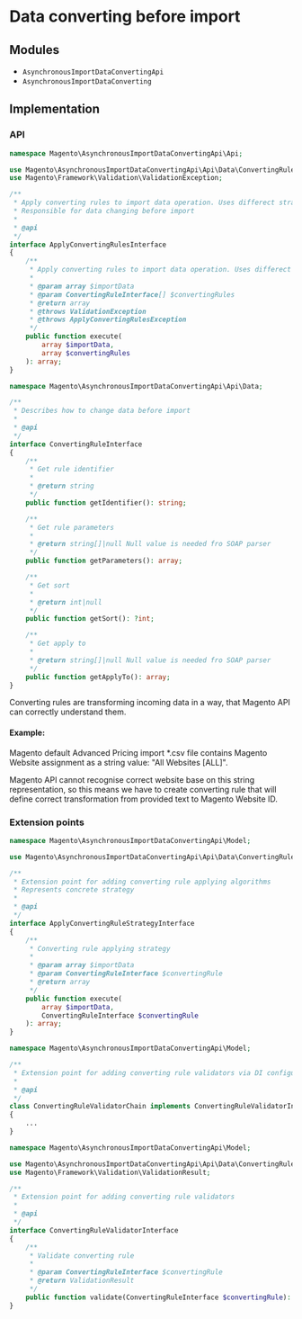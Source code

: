 # Data converting before import

## Modules

- `AsynchronousImportDataConvertingApi`
- `AsynchronousImportDataConverting`

## Implementation

### API

```php
namespace Magento\AsynchronousImportDataConvertingApi\Api;

use Magento\AsynchronousImportDataConvertingApi\Api\Data\ConvertingRuleInterface;
use Magento\Framework\Validation\ValidationException;

/**
 * Apply converting rules to import data operation. Uses differect strategies for rules applying
 * Responsible for data changing before import
 *
 * @api
 */
interface ApplyConvertingRulesInterface
{
    /**
     * Apply converting rules to import data operation. Uses differect strategies for rules applying
     *
     * @param array $importData
     * @param ConvertingRuleInterface[] $convertingRules
     * @return array
     * @throws ValidationException
     * @throws ApplyConvertingRulesException
     */
    public function execute(
        array $importData,
        array $convertingRules
    ): array;
}
```

```php
namespace Magento\AsynchronousImportDataConvertingApi\Api\Data;

/**
 * Describes how to change data before import
 *
 * @api
 */
interface ConvertingRuleInterface
{
    /**
     * Get rule identifier
     *
     * @return string
     */
    public function getIdentifier(): string;

    /**
     * Get rule parameters
     *
     * @return string[]|null Null value is needed fro SOAP parser
     */
    public function getParameters(): array;

    /**
     * Get sort
     *
     * @return int|null
     */
    public function getSort(): ?int;

    /**
     * Get apply to
     *
     * @return string[]|null Null value is needed fro SOAP parser
     */
    public function getApplyTo(): array;
}
```

Converting rules are transforming incoming data in a way, that Magento API can correctly understand them.

#### Example: 
Magento default  Advanced Pricing import *.csv file contains Magento Website assignment as a string value: "All Websites [ALL]".

Magento API cannot recognise correct website base on this string representation, so this means we have to create converting rule that will define correct transformation from provided text to Magento Website ID.


### Extension points

```php
namespace Magento\AsynchronousImportDataConvertingApi\Model;

use Magento\AsynchronousImportDataConvertingApi\Api\Data\ConvertingRuleInterface;

/**
 * Extension point for adding converting rule applying algorithms
 * Represents concrete strategy
 *
 * @api
 */
interface ApplyConvertingRuleStrategyInterface
{
    /**
     * Converting rule applying strategy
     *
     * @param array $importData
     * @param ConvertingRuleInterface $convertingRule
     * @return array
     */
    public function execute(
        array $importData,
        ConvertingRuleInterface $convertingRule
    ): array;
}
```

```php
namespace Magento\AsynchronousImportDataConvertingApi\Model;

/**
 * Extension point for adding converting rule validators via DI configuration
 *
 * @api
 */
class ConvertingRuleValidatorChain implements ConvertingRuleValidatorInterface
{
    ...
}
```

```php
namespace Magento\AsynchronousImportDataConvertingApi\Model;

use Magento\AsynchronousImportDataConvertingApi\Api\Data\ConvertingRuleInterface;
use Magento\Framework\Validation\ValidationResult;

/**
 * Extension point for adding converting rule validators
 *
 * @api
 */
interface ConvertingRuleValidatorInterface
{
    /**
     * Validate converting rule
     *
     * @param ConvertingRuleInterface $convertingRule
     * @return ValidationResult
     */
    public function validate(ConvertingRuleInterface $convertingRule): ValidationResult;
}
```
